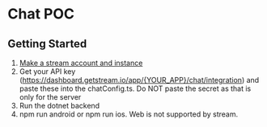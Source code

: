 # Chat POC

## Getting Started

 1. [Make a stream account and instance](https://getstream.io/blog/stream-getting-started-guide/)
 2. Get your API key (https://dashboard.getstream.io/app/{YOUR_APP}/chat/integration) and paste these into the chatConfig.ts. Do NOT paste the secret as that is only for the server
 3. Run the dotnet backend
 4. npm run android or npm run ios. Web is not supported by stream. 